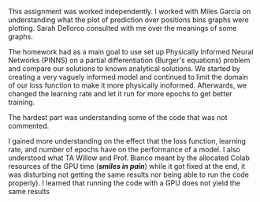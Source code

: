 This assignment was worked independently. I worked with Miles Garcia on understanding what the plot of prediction over positions bins graphs were plotting. Sarah Dellorco consulted with me over the meanings of some graphs.

The homework had as a main goal to use set up Physically Informed Neural Networks (PINNS) on a partial differentiation (Burger's equations) problem and compare our solutions to known analytical solutions. We started by creating a very vaguely informed model and continued to limit the domain of our loss function to make it more physically inoformed. Afterwards, we changed the learning rate and let it run for more epochs to get better training.

The hardest part was understanding some of the code that was not commented.

I gained more understanding on the effect that the loss function, learning rate, and number of epochs have on the performance of a model. I also understood what TA Willow and Prof. Bianco meant by the allocated Colab resources of the GPU time (***smiles in pain***) while it got fixed at the end, it was disturbing not getting the same results nor being able to run the code properly). I learned that running the code with a GPU does not yield the same results 
